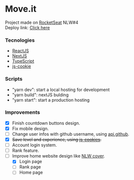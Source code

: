 # Move.it

Project made on [RocketSeat](https://rocketseat.com.br/) NLW#4 <br>
Deploy link: [Click here](https://moveit-nlw-fabriciolinhares.vercel.app/)

### Tecnologies

- [ReactJS](https://reactjs.org/)
- [NextJS](https://nextjs.org/)
- [TypeScript](https://www.typescriptlang.org/)
- [js-cookie](https://github.com/js-cookie/js-cookie)

### Scripts

- "yarn dev": start a local hosting for development
- "yarn build": nextJS bulding
- "yarn start": start a production hosting

### Improvements

- [x] Finish countdown buttons design.
- [x] Fix mobile design.
- [ ] Change user infos with github username, using [api.github](https://api.github.com/users/FabricioLinhares).
- [x] ~~Save level and experience, using [js-cookies](https://github.com/js-cookie/js-cookie).~~
- [ ] Account login system.
- [ ] Rank feature.
- [ ] Improve home website design like [NLW cover](<https://www.figma.com/file/gmKGiFg38f19ScNpPaw6tq/Move.it-1.0-(Copy)?node-id=2%3A3>).
  - [x] Login page
  - [ ] Rank page
  - [ ] Home page
